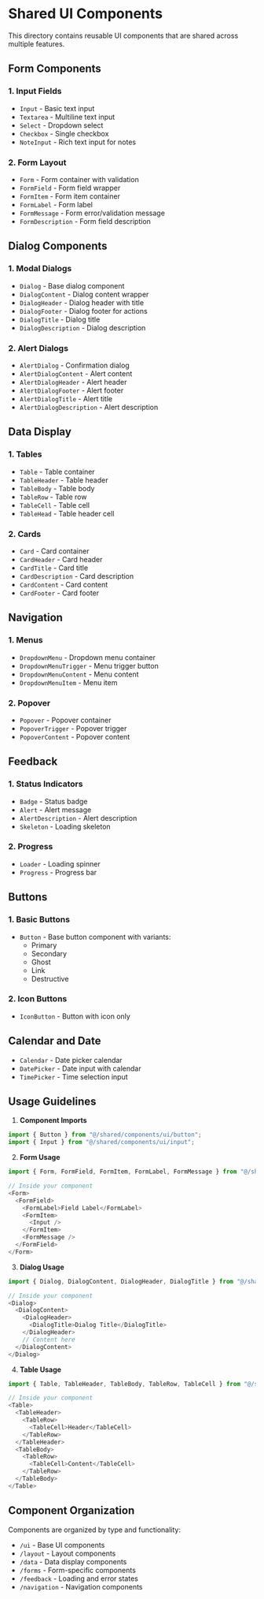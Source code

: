 # Shared UI Components

This directory contains reusable UI components that are shared across multiple features.

## Form Components

### 1. Input Fields
- `Input` - Basic text input
- `Textarea` - Multiline text input
- `Select` - Dropdown select
- `Checkbox` - Single checkbox
- `NoteInput` - Rich text input for notes

### 2. Form Layout
- `Form` - Form container with validation
- `FormField` - Form field wrapper
- `FormItem` - Form item container
- `FormLabel` - Form label
- `FormMessage` - Form error/validation message
- `FormDescription` - Form field description

## Dialog Components

### 1. Modal Dialogs
- `Dialog` - Base dialog component
- `DialogContent` - Dialog content wrapper
- `DialogHeader` - Dialog header with title
- `DialogFooter` - Dialog footer for actions
- `DialogTitle` - Dialog title
- `DialogDescription` - Dialog description

### 2. Alert Dialogs
- `AlertDialog` - Confirmation dialog
- `AlertDialogContent` - Alert content
- `AlertDialogHeader` - Alert header
- `AlertDialogFooter` - Alert footer
- `AlertDialogTitle` - Alert title
- `AlertDialogDescription` - Alert description

## Data Display

### 1. Tables
- `Table` - Table container
- `TableHeader` - Table header
- `TableBody` - Table body
- `TableRow` - Table row
- `TableCell` - Table cell
- `TableHead` - Table header cell

### 2. Cards
- `Card` - Card container
- `CardHeader` - Card header
- `CardTitle` - Card title
- `CardDescription` - Card description
- `CardContent` - Card content
- `CardFooter` - Card footer

## Navigation

### 1. Menus
- `DropdownMenu` - Dropdown menu container
- `DropdownMenuTrigger` - Menu trigger button
- `DropdownMenuContent` - Menu content
- `DropdownMenuItem` - Menu item

### 2. Popover
- `Popover` - Popover container
- `PopoverTrigger` - Popover trigger
- `PopoverContent` - Popover content

## Feedback

### 1. Status Indicators
- `Badge` - Status badge
- `Alert` - Alert message
- `AlertDescription` - Alert description
- `Skeleton` - Loading skeleton

### 2. Progress
- `Loader` - Loading spinner
- `Progress` - Progress bar

## Buttons

### 1. Basic Buttons
- `Button` - Base button component with variants:
  - Primary
  - Secondary
  - Ghost
  - Link
  - Destructive

### 2. Icon Buttons
- `IconButton` - Button with icon only

## Calendar and Date
- `Calendar` - Date picker calendar
- `DatePicker` - Date input with calendar
- `TimePicker` - Time selection input

## Usage Guidelines

1. **Component Imports**
```typescript
import { Button } from "@/shared/components/ui/button";
import { Input } from "@/shared/components/ui/input";
```

2. **Form Usage**
```typescript
import { Form, FormField, FormItem, FormLabel, FormMessage } from "@/shared/components/ui/form";

// Inside your component
<Form>
  <FormField>
    <FormLabel>Field Label</FormLabel>
    <FormItem>
      <Input />
    </FormItem>
    <FormMessage />
  </FormField>
</Form>
```

3. **Dialog Usage**
```typescript
import { Dialog, DialogContent, DialogHeader, DialogTitle } from "@/shared/components/ui/dialog";

// Inside your component
<Dialog>
  <DialogContent>
    <DialogHeader>
      <DialogTitle>Dialog Title</DialogTitle>
    </DialogHeader>
    // Content here
  </DialogContent>
</Dialog>
```

4. **Table Usage**
```typescript
import { Table, TableHeader, TableBody, TableRow, TableCell } from "@/shared/components/ui/table";

// Inside your component
<Table>
  <TableHeader>
    <TableRow>
      <TableCell>Header</TableCell>
    </TableRow>
  </TableHeader>
  <TableBody>
    <TableRow>
      <TableCell>Content</TableCell>
    </TableRow>
  </TableBody>
</Table>
```

## Component Organization

Components are organized by type and functionality:
- `/ui` - Base UI components
- `/layout` - Layout components
- `/data` - Data display components
- `/forms` - Form-specific components
- `/feedback` - Loading and error states
- `/navigation` - Navigation components
